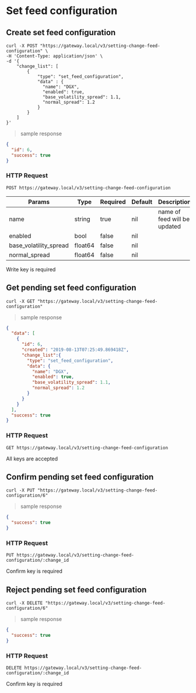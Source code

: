 # Set feed configuration

## Create set feed configuration

```shell
curl -X POST "https://gateway.local/v3/setting-change-feed-configuration" \
-H 'Content-Type: application/json' \
-d '{
    "change_list": [
        {
            "type": "set_feed_configuration",
            "data" : {
              "name": "DGX",
              "enabled": true,
              "base_volatility_spread": 1.1,
              "normal_spread": 1.2
            }
        }
    ]
}'
```

> sample response

```json
{
  "id": 6,
  "success": true
}
```

### HTTP Request

`POST https://gateway.local/v3/setting-change-feed-configuration`

Params | Type | Required | Default | Description
------ | ---- | -------- | ------- | -----------
name | string | true | nil | name of feed will be updated
enabled | bool | false | nil | 
base_volatility_spread | float64 | false | nil | 
normal_spread | float64 | false | nil |  
<aside class="notice">Write key is required</aside>

## Get pending set feed configuration


```shell
curl -X GET "https://gateway.local/v3/setting-change-feed-configuration"
```

> sample response

```json
{
  "data": [
    {
      "id": 6,
      "created": "2019-08-13T07:25:49.869418Z",
      "change_list":{
        "type": "set_feed_configuration",
        "data": {
          "name": "DGX",
          "enabled": true,
          "base_volatility_spread": 1.1,
          "normal_spread": 1.2
        }
      }
    }
  ],
  "success": true
}
```

### HTTP Request

`GET https://gateway.local/v3/setting-change-feed-configuration`
<aside class="notice">All keys are accepted</aside>

## Confirm pending set feed configuration

```shell
curl -X PUT "https://gateway.local/v3/setting-change-feed-configuration/6"
```

> sample response

```json
{
  "success": true
}
```

### HTTP Request

`PUT https://gateway.local/v3/setting-change-feed-configuration/:change_id`
<aside class="notice">Confirm key is required</aside>

## Reject pending set feed configuration

```shell
curl -X DELETE "https://gateway.local/v3/setting-change-feed-configuration/6"
```

> sample response

```json
{
  "success": true
}
```

### HTTP Request

`DELETE https://gateway.local/v3/setting-change-feed-configuration/:change_id`
<aside class="notice">Confirm key is required</aside>